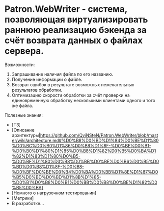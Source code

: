 # Patron.WebWriter - система, позволяющая виртуализировать раннюю реализацию бэкенда за счёт возврата данных о файлах сервера.

Возможности:

1) Запрашивание наличия файла по его названию.
2) Получение информации о файле.
3) Возврат ошибок в результате возможных нежелательных результатов обработки.
4) Оптимизацию скорости обработки за счёт проверки на единовременную обработку несколькими клиентами одного и того же файла.

Полезные знания:
+ [ТЗ]
+ [Описание архитектуры|https://github.com/QviNSteN/Patron.WebWriter/blob/master/wiki/architecture.md#%D0%B8%D0%BD%D1%84%D0%BE%D1%80%D0%BC%D0%B0%D1%86%D0%B8%D1%8F-%D0%BE%D0%B1-%D0%B0%D1%80%D1%85%D0%B8%D1%82%D0%B5%D0%BA%D1%82%D1%83%D1%80%D0%B5-%D0%BF%D1%80%D0%B8%D0%BB%D0%BE%D0%B6%D0%B5%D0%BD%D0%B8%D1%8F-%D0%B8-%D0%BF%D0%BE%D0%B4%D0%BA%D0%BB%D1%8E%D1%87%D0%B5%D0%BD%D0%BD%D1%8B%D1%85-%D0%B1%D0%B8%D0%B1%D0%BB%D0%B8%D0%BE%D1%82%D0%B5%D0%BA]
+ [Немного о нагрузочном тестировании]
+ [Метрики]
+ В разработке...
